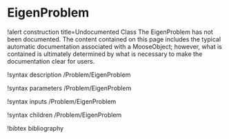 <!-- MOOSE Documentation Stub: Remove this when content is added. -->

# EigenProblem

!alert construction title=Undocumented Class
The EigenProblem has not been documented. The content contained on this page includes the
typical automatic documentation associated with a MooseObject; however, what is contained is
ultimately determined by what is necessary to make the documentation clear for users.

!syntax description /Problem/EigenProblem

!syntax parameters /Problem/EigenProblem

!syntax inputs /Problem/EigenProblem

!syntax children /Problem/EigenProblem

!bibtex bibliography
